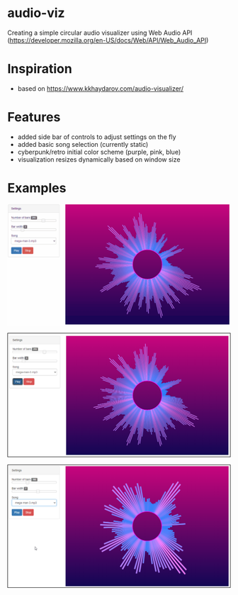 # audio-viz
Creating a simple circular audio visualizer using Web Audio API (https://developer.mozilla.org/en-US/docs/Web/API/Web_Audio_API)

# Inspiration
- based on https://www.kkhaydarov.com/audio-visualizer/

# Features
- added side bar of controls to adjust settings on the fly
- added basic song selection (currently static)
- cyberpunk/retro initial color scheme (purple, pink, blue)
- visualization resizes dynamically based on window size

# Examples
![Animated Example Visualization](/retrowave-sample-animation-short.gif)

![Static Example Visualization](/example-retrowave-visualization.png)

![Static Example Visualization w/big bars](/example-retrowave-visualization-big-bars.png)
